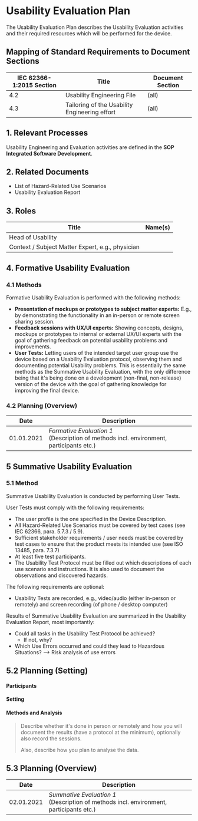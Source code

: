# Usability Evaluation Plan

The Usability Evaluation Plan describes the Usability Evaluation activities and their required resources which
will be performed for the device.

## Mapping of Standard Requirements to Document Sections

| IEC 62366-1:2015 Section | Title                                         | Document Section |
|--------------------------|-----------------------------------------------|------------------|
| 4.2                      | Usability Engineering File                    | (all)            |
| 4.3                      | Tailoring of the Usability Engineering effort | (all)            |

## 1. Relevant Processes

Usability Engineering and Evaluation activities are defined in the **SOP Integrated Software Development**.

## 2. Related Documents

 * List of Hazard-Related Use Scenarios
 * Usability Evaluation Report

## 3. Roles

| Title                                           | Name(s) |
|-------------------------------------------------|---------|
| Head of Usability                               |         |
| Context / Subject Matter Expert, e.g., physician |         |

## 4. Formative Usability Evaluation

### 4.1 Methods

Formative Usability Evaluation is performed with the following methods:

 * **Presentation of mockups or prototypes to subject matter experts:** E.g., by demonstrating the
   functionality in an in-person or remote screen sharing session.
 * **Feedback sessions with UX/UI experts:** Showing concepts, designs, mockups or prototypes to internal or
   external UX/UI experts with the goal of gathering feedback on potential usability problems and
   improvements.
 * **User Tests:** Letting users of the intended target user group use the device based on a Usability
   Evaluation protocol, observing them and documenting potential Usability problems. This is essentially the
   same methods as the Summative Usability Evaluation, with the only difference being that it's being done on a
   development (non-final, non-release) version of the device with the goal of gathering knowledge for
   improving the final device.

### 4.2 Planning (Overview)

| Date       | Description                                                                               |
|------------|-------------------------------------------------------------------------------------------|
| 01.01.2021 | *Formative Evaluation 1*<br>(Description of methods incl. environment, participants etc.) |

## 5 Summative Usability Evaluation

### 5.1 Method

Summative Usability Evaluation is conducted by performing User Tests.

User Tests must comply with the following requirements:

 * The user profile is the one specified in the Device Description.
 * All Hazard-Related Use Scenarios must be covered by test cases (see IEC 62366, para. 5.7.3 / 5.9).
 * Sufficient stakeholder requirements / user needs must be covered by test cases to ensure that the product meets its intended use (see ISO 13485, para. 7.3.7)
 * At least five test participants.
 * The Usability Test Protocol must be filled out which descriptions of each use scenario and
   instructions. It is also used to document the observations and discovered hazards.

The following requirements are optional:

 * Usability Tests are recorded, e.g., video/audio (either in-person or remotely) and screen recording (of
   phone / desktop computer)

Results of Summative Usability Evaluation are summarized in the Usability Evaluation Report, most importantly:

 * Could all tasks in the Usability Test Protocol be achieved?
   * If not, why?
 * Which Use Errors occurred and could they lead to Hazardous Situations? --> Risk analysis of use errors

## 5.2 Planning (Setting)

#### Participants

#### Setting

#### Methods and Analysis

> Describe whether it's done in person or remotely and how you will document the results (have a protocol at
> the minimum), optionally also record the sessions.
>
> Also, describe how you plan to analyse the data.

## 5.3 Planning (Overview)

| Date       | Description                                                                               |
|------------|-------------------------------------------------------------------------------------------|
| 02.01.2021 | *Summative Evaluation 1*<br>(Description of methods incl. environment, participants etc.) |
